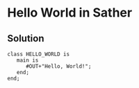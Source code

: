 # Hello World in Sather

## Solution

```Sather
class HELLO_WORLD is
   main is
      #OUT+"Hello, World!";
   end;
end;

```